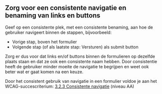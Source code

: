 ## Zorg voor een consistente navigatie en benaming van links en buttons

Geef op een consistente plek, met een consistente benaming, aan hoe de gebruiker navigeert binnen de stappen, bijvoorbeeld:

- Vorige stap, boven het formulier
- Volgende stap (of als laatste stap: Versturen) als submit button

Zorg er dus voor dat links en/of buttons binnen de formulieren op dezelfde plaats staan en dat ze ook een consistente naam hebben. Door consistentie heeft de gebruiker minder moeite de navigatie te begrijpen en weet ook beter wat er gaat komen na een keuze.

Door het consistent gebruik van navigatie in een formulier voldoe je aan het WCAG-succescriterium: [3.2.3 Consistente navigatie](https://www.w3.org/WAI/WCAG22/Understanding/consistent-navigation.html) (niveau AA)
